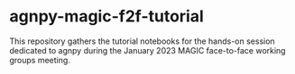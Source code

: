 # agnpy-magic-f2f-tutorial
This repository gathers the tutorial notebooks for the hands-on session dedicated to agnpy during the January 2023 MAGIC face-to-face working groups meeting.
